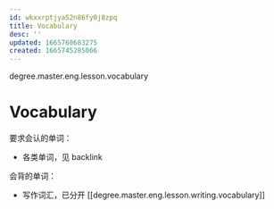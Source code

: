 ```yaml
---
id: wkxxrptjya52n86fy0j8zpq
title: Vocabulary
desc: ''
updated: 1665760683275
created: 1665745285066
---
```


degree.master.eng.lesson.vocabulary

# Vocabulary

要求会认的单词：

- 各类单词，见 backlink


会背的单词：

- 写作词汇，已分开 [[degree.master.eng.lesson.writing.vocabulary]]

